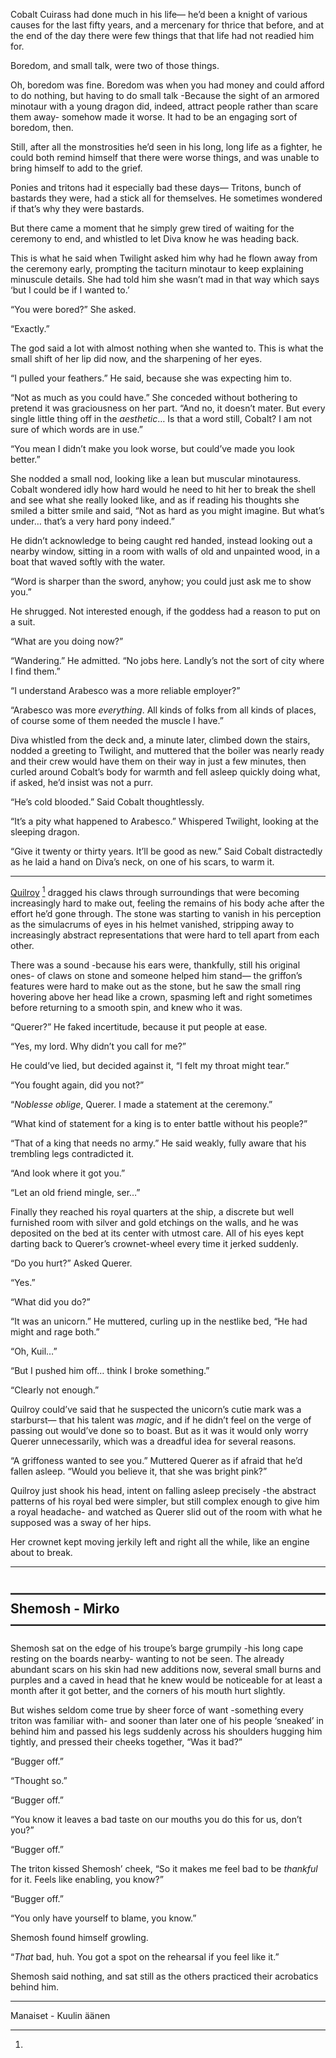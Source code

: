 Cobalt Cuirass had done much in his life— he’d been a knight of various causes for the last fifty years, and a mercenary for thrice that before, and at the end of the day there were few things that that life had not readied him for.

Boredom, and small talk, were two of those things.

Oh, boredom was fine. Boredom was when you had money and could afford to do nothing, but having to do small talk -Because the sight of an armored minotaur with a young dragon did, indeed, attract people rather than scare them away- somehow made it worse. It had to be an engaging sort of boredom, then.

Still, after all the monstrosities he’d seen in his long, long life as a fighter, he could both remind himself that there were worse things, and was unable to bring himself to add to the grief.

Ponies and tritons had it especially bad these days— Tritons, bunch of bastards they were, had a stick all for themselves. He sometimes wondered if that’s why they were bastards.

But there came a moment that he simply grew tired of waiting for the ceremony to end, and whistled to let Diva know he was heading back.

This is what he said when Twilight asked him why had he flown away from the ceremony early, prompting the taciturn minotaur to keep explaining minuscule details. She had told him she wasn’t mad in that way which says ‘but I could be if I wanted to.’

 “You were bored?” She asked.

 “Exactly.”

The god said a lot with almost nothing when she wanted to. This is what the small shift of her lip did now, and the sharpening of her eyes.

 “I pulled your feathers.” He said, because she was expecting him to.

 “Not as much as you could have.” She conceded without bothering to pretend it was graciousness on her part. “And no, it doesn’t mater. But every single little thing off in the *aesthetic*… Is that a word still, Cobalt? I am not sure of which words are in use.”

 “You mean I didn’t make you look worse, but could’ve made you look better.”

She nodded a small nod, looking like a lean but muscular minotauress. Cobalt wondered idly how hard would he need to hit her to break the shell and see what she really looked like, and as if reading his thoughts she smiled a bitter smile and said, “Not as hard as you might imagine. But what’s under… that’s a very hard pony indeed.”

He didn’t acknowledge to being caught red handed, instead looking out a nearby window, sitting in a room with walls of old and unpainted wood, in a boat that waved softly with the water.

 “Word is sharper than the sword, anyhow; you could just ask me to show you.”

He shrugged. Not interested enough, if the goddess had a reason to put on a suit.

 “What are you doing now?”

 “Wandering.” He admitted. “No jobs here. Landly’s not the sort of city where I find them.”

 “I understand Arabesco was a more reliable employer?”

 “Arabesco was more *everything*. All kinds of folks from all kinds of places, of course some of them needed the muscle I have.”

Diva whistled from the deck and, a minute later, climbed down the stairs, nodded a greeting to Twilight, and muttered that the boiler was nearly ready and their crew would have them on their way in just a few minutes, then curled around Cobalt’s body for warmth and fell asleep quickly doing what, if asked, he’d insist was not a purr.

 “He’s cold blooded.” Said Cobalt thoughtlessly.

 “It’s a pity what happened to Arabesco.” Whispered Twilight, looking at the sleeping dragon.

 “Give it twenty or thirty years. It’ll be good as new.” Said Cobalt distractedly as he laid a hand on Diva’s neck, on one of his scars, to warm it.

---------------

[Quilroy](https://www.youtube.com/watch?v=OVr4eee_BRQ) [^meinat] dragged his claws through surroundings that were becoming increasingly hard to make out, feeling the remains of his body ache after the effort he’d gone through. The stone was starting to vanish in his perception as the simulacrums of eyes in his helmet vanished, stripping away to increasingly abstract representations that were hard to tell apart from each other.

There was a sound -because his ears were, thankfully, still his original ones- of claws on stone and someone helped him stand— the griffon’s features were hard to make out as the stone, but he saw the small ring hovering above her head like a crown, spasming left and right sometimes before returning to a smooth spin, and knew who it was.

 “Querer?” He faked incertitude, because it put people at ease.

 “Yes, my lord. Why didn’t you call for me?”

He could’ve lied, but decided against it, “I felt my throat might tear.”

 “You fought again, did you not?”

 “*Noblesse oblige*, Querer. I made a statement at the ceremony.”

 “What kind of statement for a king is to enter battle without his people?”

 “That of a king that needs no army.” He said weakly, fully aware that his trembling legs contradicted it.

 “And look where it got you.”

 “Let an old friend mingle, ser…”

Finally they reached his royal quarters at the ship, a discrete but well furnished room with silver and gold etchings on the walls, and he was deposited on the bed at its center with utmost care. All of his eyes kept darting back to Querer’s crownet-wheel every time it jerked suddenly.

“Do you hurt?” Asked Querer. 

 “Yes.”

 “What did you do?”

  “It was an unicorn.” He muttered, curling up in the nestlike bed, “He had might and rage both.”

 “Oh, Kuil…”

 “But I pushed him off… think I broke something.” 

 “Clearly not enough.”

Quilroy could’ve said that he suspected the unicorn’s cutie mark was a starburst— that his talent was *magic*, and if he didn’t feel on the verge of passing out would’ve done so to boast. But as it was it would only worry Querer unnecessarily, which was a dreadful idea for several reasons.

 “A griffoness wanted to see you.” Muttered Querer as if afraid that he’d fallen asleep. “Would you believe it, that she was bright pink?”

Quilroy just shook his head, intent on falling asleep precisely -the abstract patterns of his royal bed were simpler, but still complex enough to give him a royal headache- and watched as Querer slid out of the room with what he supposed was a sway of her hips.

Her crownet kept moving jerkily left and right all the while, like an engine about to break.

------------------------
————————————————————————
Shemosh - Mirko
————————————————————————
------------------------

Shemosh sat on the edge of his troupe’s barge grumpily -his long cape resting on the boards nearby- wanting to not be seen. The already abundant scars on his skin had new additions now, several small burns and purples and a caved in head that he knew would be noticeable for at least a month after it got better, and the corners of his mouth hurt slightly.

But wishes seldom come true by sheer force of want -something every triton was familiar with- and sooner than later one of his people ‘sneaked’ in behind him and passed his legs suddenly across his shoulders hugging him tightly, and pressed their cheeks together, “Was it bad?”

 “Bugger off.”

 “Thought so.”

 “Bugger off.”

 “You know it leaves a bad taste on our mouths you do this for us, don’t you?”

 “Bugger off.”

The triton kissed Shemosh’ cheek, “So it makes me feel bad to be *thankful* for it. Feels like enabling, you know?”

 “Bugger off.”

 “You only have yourself to blame, you know.”

Shemosh found himself growling.

 “*That* bad, huh. You got a spot on the rehearsal if you feel like it.” 

Shemosh said nothing, and sat still as the others practiced their acrobatics behind him.


-------------------

[^meinat]:
Manaiset - Kuulin äänen
